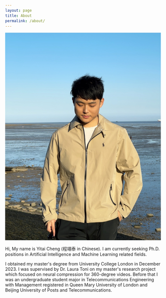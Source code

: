 ```yaml
---
layout: page
title: About
permalink: /about/
---
```


![Yitai Cheng](/assets/images/yitai-cheng.jpg)


Hi, My name is Yitai Cheng (程翊泰 in Chinese). I am currently seeking Ph.D. positions in Artificial Intelligence and Machine Learning related fields. 

I obtained my master's degree from University College London in December 2023. I was supervised by Dr. Laura Toni on my master's research project which focused on neural compression for 360-degree videos. Before that I was an undergraduate student major in Telecommunications Engineering with Management registered in Queen Mary University of London and Beijing University of Posts and Telecommunications.  

